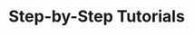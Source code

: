 # Step-by-Step Tutorials

<!-- Guided walkthroughs for specific tasks and workflows. Include detailed instructions, screenshots, code samples, and checkpoints to help users learn Wippy systematically. -->

